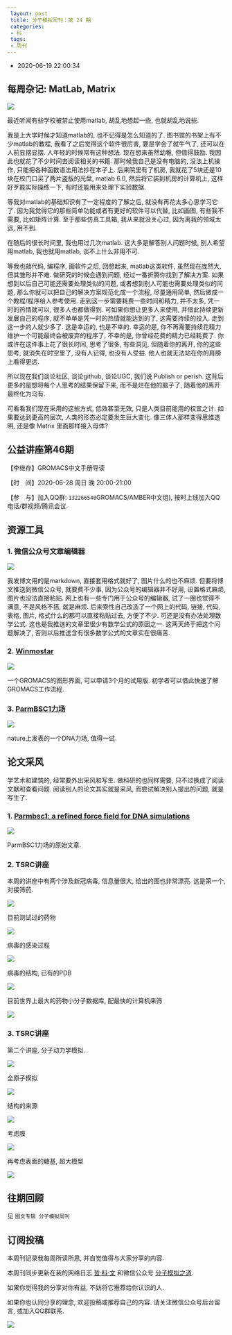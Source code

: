 ```yaml
---
 layout: post
 title: 分子模拟周刊：第 24 期
 categories:
 - 科
 tags:
 - 周刊
---
```


- 2020-06-19 22:00:34

## 每周杂记: MatLab, Matrix

![](https://jerkwin.github.io/pic/weekly/24_0.png)

最近听闻有些学校被禁止使用matlab, 胡乱地想起一些, 也就胡乱地说些.

我是上大学时候才知道matlab的, 也不记得是怎么知道的了. 图书馆的书架上有不少matlab的教程, 我看了之后觉得这个软件很厉害, 要是学会了就牛气了, 还可以在人前显摆显摆. 人年轻的时候常有这种想法. 现在想来虽然幼稚, 但值得鼓励. 我因此也就花了不少时间去阅读相关的书籍. 那时候我自己是没有电脑的, 没法上机操作, 只能把各种函数语法用法抄在本子上. 后来院里有了机房, 我就花了5块还是10块在校门口买了两片盗版的光盘, matlab 6.0, 然后将它装到机房的计算机上, 这样好歹能实际操练一下, 有时还能用来处理下实验数据.

等我对matlab的基础知识有了一定程度的了解之后, 就没有再花太多心思学习它了. 因为我觉得它的那些简单功能或者有更好的软件可以代替, 比如画图, 有些我不需要, 比如矩阵计算. 至于那些仿真工具箱, 我从来就没关心过, 因为离我的领域太远, 用不到.

在随后的很长时间里, 我也用过几次matlab. 这大多是解答别人问题时候, 别人希望用matlab, 我也就用matlab, 谈不上什么非用不可.

等我也敲代码, 编程序, 画软件之后, 回想起来, matlab这类软件, 虽然现在庞然大, 但其雏形并不难. 做研究的时候会遇到问题, 经过一番折腾你找到了解决方案. 如果想到以后自己可能还需要处理类似的问题, 或者想到别人可能也需要处理类似的问题, 那么你就可以把自己的解决方案规范化成一个流程, 尽量通用简单, 然后做成一个教程/程序给人参考使用. 走到这一步需要耗费一些时间和精力, 并不太多, 凭一时的热情就可以, 很多人也都做得到. 可如果你想让更多人来使用, 并借此持续更新发展自己的程序, 就不单单是凭一时的热情就能达到的了, 这需要持续的投入. 走到这一步的人就少多了. 这是幸运的, 也是不幸的. 幸运的是, 你不再需要持续花精力维护一个可能最终会被废弃的程序了, 不幸的是, 你曾经花费的精力已经耗费了. 你或许在这件事上花了很长时间, 思考了很多, 有些洞见, 但随着你的离开, 你的这些思考, 就消失在时空里了, 没有人记得, 也没有人受益. 他人也就无法站在你的肩膀上看得更远.

所以现在我们谈论社区, 谈论github, 谈论UGC, 我们说 Publish or perish. 这背后更多的是想将每个人思考的结果保留下来, 而不是烂在他的脑子了, 随着他的离开最终化为乌有.

可看看我们现在采用的这些方式, 低效甚至无效, 只是人类目前能用的权宜之计. 如果要达到更高的层次, 人类的形态必定要发生巨大变化. 像三体人那样变得思维透明, 还是像 Matrix 里面那样接入母体?

## 公益讲座第46期

【李继存】GROMACS中文手册导读

【时　间】2020-06-28 周日 晚 20:00-21:00

【参　与】加入QQ群: `132266540`GROMACS/AMBER中文组), 按时上线加入QQ电话/群视频/腾讯会议.

## 资源工具

### 1. 微信公众号文章编辑器

![](https://jerkwin.github.io/pic/weekly/24_wx.png)

我发博文用的是markdown, 直接套用格式就好了, 图片什么的也不麻烦. 但要将博文推送到微信公众号, 就要费不少事, 因为公众号的编辑器并不好用, 设置格式麻烦, 图片也没法直接粘贴. 网上也有一些专门用于公众号的编辑器, 试了一圈也觉得不满意, 不是风格不搭, 就是麻烦. 后来索性自己改造了一个网上的代码, 链接, 代码, 表格, 图片, 格式什么的都可以直接粘贴过去, 方便了不少. 可还是没有办法处理数学公式. 这也是我推送的文章里很少有数学公式的原因之一. 这两天终于把这个问题解决了, 否则以后推送含有很多数学公式的文章实在很痛苦.

### 2. [Winmostar](https://winmostar.com/en/index.php)

![](https://jerkwin.github.io/pic/weekly/24_mostar.png)

一个GROMACS的图形界面, 可以申请3个月的试用版. 初学者可以借此快速了解GROMACS工作流程.

### 3. [ParmBSC1力场](http://mmb.pcb.ub.es/ParmBSC1/)

![](https://jerkwin.github.io/pic/weekly/24_dna.gif)

nature上发表的一个DNA力场, 值得一试.

## 论文采风

学艺术和建筑的, 经常要外出采风和写生. 做科研的也同样需要, 只不过换成了阅读文献和查看问题. 阅读别人的论文其实就是采风, 而尝试解决别人提出的问题, 就是写生了.

### 1. [Parmbsc1: a refined force field for DNA simulations](http://dx.doi.org/10.1038/nmeth.3658)

![](https://jerkwin.github.io/pic/weekly/24_dna.png)

ParmBSC1力场的原始文章.

### 2. TSRC讲座

本周的讲座中有两个涉及新冠病毒, 信息量很大, 给出的图也非常漂亮. 这是第一个, 对接筛药.

![](https://jerkwin.github.io/pic/weekly/24_tsrc_1.jpg)

目前测试过的药物

![](https://jerkwin.github.io/pic/weekly/24_tsrc_2.jpg)

病毒的感染过程

![](https://jerkwin.github.io/pic/weekly/24_tsrc_3.jpg)

病毒的结构, 已有的PDB

![](https://jerkwin.github.io/pic/weekly/24_tsrc_4.jpg)

目前世界上最大的药物小分子数据库, 配最快的计算机来筛

![](https://jerkwin.github.io/pic/weekly/24_tsrc_5.jpg)

### 3. TSRC讲座

第二个讲座, 分子动力学模拟.

![](https://jerkwin.github.io/pic/weekly/24_tsrc_6.jpg)

全原子模拟

![](https://jerkwin.github.io/pic/weekly/24_tsrc_7.jpg)

结构的来源

![](https://jerkwin.github.io/pic/weekly/24_tsrc_8.jpg)

考虑膜

![](https://jerkwin.github.io/pic/weekly/24_tsrc_9.jpg)

再考虑表面的糖基, 超大模型

![](https://jerkwin.github.io/pic/weekly/24_tsrc_10.jpg)

## 往期回顾

见 `图文专辑 分子模拟周刊`

## 订阅投稿

本周刊记录我每周所读所思, 并自觉值得与大家分享的内容.

本周刊同步更新在我的网络日志 [哲·科·文](https://jerkwin.github.io/) 和微信公众号 [分子模拟之道](https://mp.weixin.qq.com/s?__biz=MzI5MzI5NzgyNA==&mid=2247484628&idx=1&sn=a928af5f252a4b1405d4130454f8c971&chksm=ec750f1bdb02860dfd4d50f40950c95d27e71bddff4d14385e5a9d78ba3340d3d170e2ff578a&token=1361388059&lang=zh_CN#rd).

如果你觉得我的分享对你有益, 不妨将它推荐给你认识的人.

如果你也认同分享的理念, 欢迎投稿或推荐自己的内容. 请关注微信公众号后台留言, 或加入QQ群联系.

![](https://jerkwin.github.io/jscss/molsimart.png)
